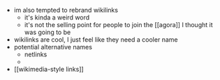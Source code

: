 - im also tempted to rebrand wikilinks
	- it's kinda a weird word
	- it's not the selling point for people to join the [[agora]] I thought it was going to be
- wikilinks are cool, I just feel like they need a cooler name
- potential alternative names
	- netlinks
	-
- [[wikimedia-style links]]